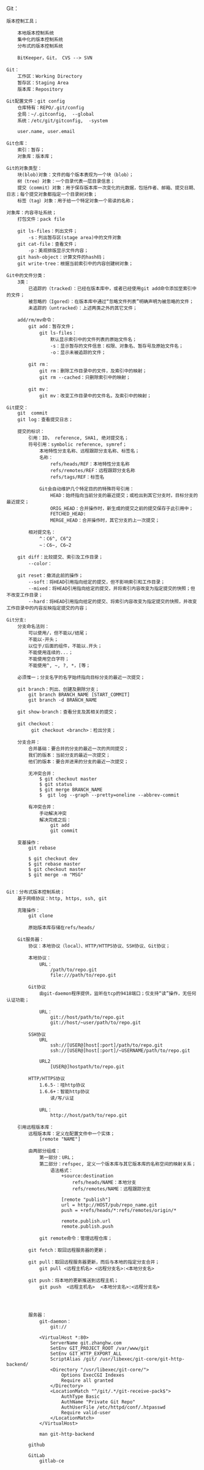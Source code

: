 

Git：
	
	版本控制工具；
	
		本地版本控制系统
		集中化的版本控制系统
		分布式的版本控制系统
		
		BitKeeper，Git， CVS --> SVN
		
	Git：
		工作区：Working Directory
		暂存区：Staging Area
		版本库：Repository
		
	Git配置文件：git config 
		仓库特有：REPO/.git/config
		全局：~/.gitconfig,  --global
		系统：/etc/git/gitconfig,  -system
		
		user.name, user.email
		
	Git仓库：
		索引：暂存；
		对象库：版本库；
		
	Git的对象类型：
		块(blob)对象：文件的每个版本表现为一个块（blob）；
		树（tree）对象：一个目录代表一层目录信息；
		提交（commit）对象：用于保存版本库一次变化的元数据，包括作者、邮箱、提交日期、日志；每个提交对象都指定一个目录树对象；
		标签（tag）对象：用于给一个特定对象一个易读的名称；
		
	对象库：内容寻址系统； 
		打包文件：pack file
		
		git ls-files：列出文件；
			-s：列出暂存区(stage area)中的文件对象
		git cat-file：查看文件；
			-p：美观排版显示文件内容；
		git hash-object：计算文件的hash码；
		git write-tree：根据当前索引中的内容创建树对象；
		
	Git中的文件分类：
		3类：
			已追踪的（tracked）：已经在版本库中，或者已经使用git add命令添加至索引中的文件；
			被忽略的（Igored）：在版本库中通过“忽略文件列表”明确声明为被忽略的文件；
			未追踪的（untracked）：上述两类之外的其它文件；
			
		add/rm/mv命令：
			git add：暂存文件；
				git ls-files：
					默认显示索引中的文件列表的原始文件名；
					-s：显示暂存的文件信息：权限、对象名、暂存号及原始文件名；
					-o：显示未被追踪的文件； 
					
			git rm：
				git rm：删除工作目录中的文件，及索引中的映射；
				git rm --cached：只删除索引中的映射；
				
			git mv：
				git mv：改变工作目录中的文件名，及索引中的映射；
			
	Git提交：
		git  commit
		git log：查看提交日志；
		
		提交的标识：
			引用：ID， reference, SHA1, 绝对提交名；
			符号引用：symbolic reference, symref；
				本地特性分支名称、远程跟踪分支名称、标签名；
				名称：
					refs/heads/REF：本地特性分支名称
					refs/remotes/REF：远程跟踪分支名称
					refs/tags/REF：标签名
					
				Git会自动维护几个特定目的的特殊符号引用：
					HEAD：始终指向当前分支的最近提交；或检出到其它分支时，目标分支的最近提交；
					ORIG_HEAD：合并操作时，新生成的提交之前的提交保存于此引用中；
					FETCHED_HEAD:
					MERGE_HEAD：合并操作时，其它分支的上一次提交；
				
			相对提交名： 
				^：C6^, C6^2
				~：C6~, C6~2
				
		git diff：比较提交、索引及工作目录；
			--color：
			
		git reset：撤消此前的操作； 
			--soft：将HEAD引用指向给定的提交，但不影响索引和工作目录；
			--mixed：将HEAD引用指向给定的提交，并将索引内容改变为指定提交的快照；但不改变工作目录；
			--hard：将HEAD引用指向给定的提交、将索引内容改变为指定提交的快照，并改变工作目录中的内容反映指定提交的内容；
		
	Git分支:
		分支命名法则：
			可以使用/，但不能以/结尾；
			不能以-开头；
			以位于/后面的组件，不能以.开头；
			不能使用连续的...；
			不能使用空白字符；
			不能使用^, ~, ?, *，[等；
			
		必须惟一；分支名字的名字始终指向目标分支的最近一次提交；
		
		git branch：列出、创建及删除分支；
			git branch BRANCH_NAME [START_COMMIT]
			git branch -d BRANCH_NAME
			
		git show-branch：查看分支及其相关的提交；
		
		git checkout：
			 git checkout <branch>：检出分支；
			 
		分支合并：
			合并基础：要合并的分支的最近一次的共同提交；
			我们的版本：当前分支的最近一次提交；
			他们的版本：要合并进来的分支的最近一次提交；
			
			无冲突合并：
				$ git checkout master
				$ git status
				$ git merge BRANCH_NAME
				$  git log --graph --pretty=oneline --abbrev-commit
				
			有冲突合并：
				手动解决冲突
				解决完成之后：
					git add  
					git commit 
					
		变基操作：
			git rebase 
			
			$ git checkout dev
			$ git rebase master
			$ git checkout master
			$ git merge -m "MSG"
			
		
	Git：分布式版本控制系统；
		基于网络协议：http, https, ssh, git 
		
		克隆操作：
			git clone
			
			原始版本库存储在refs/heads/
			
		Git服务器：
			协议：本地协议（local）、HTTP/HTTPS协议、SSH协议、Git协议；
			
			本地协议：
				URL：
					/path/to/repo.git 
					file:///path/to/repo.git 
					
			Git协议
				由git-daemon程序提供，监听在tcp的9418端口；仅支持“读”操作，无任何认证功能；
				
				URL：
					git://host/path/to/repo.git
					git://host/~user/path/to/repo.git 
				
			SSH协议
				URL
					ssh://[USER@]host[:port]/path/to/repo.git
					ssh://[USER@]host[:port]/~USERNAME/path/to/repo.git
					
				URL2
					[USER@]hostpath/to/repo.git 
					
			HTTP/HTTPS协议
				1.6.5-：哑http协议 
				1.6.6+：智能http协议
					读/写/认证 
					
				URL：
					http://host/path/to/repo.git
					
		引用远程版本库：
			远程版本库：定义在配置文件中一个实体；
				[remote "NAME"]
				
			由两部分组成：
				第一部分：URL；
				第二部分：refspec, 定义一个版本库与其它版本库的名称空间的映射关系；
					语法格式：
						+source:destination 
							refs/heads/NAME：本地分支 
							refs/remotes/NAME：远程跟踪分支 
							
						[remote "publish"]
						url = http://HOST/pub/repo_name.git 
						push = +refs/heads/*:refs/remotes/origin/*
						
						remote.publish.url 
						remote.publish.push
						
				git remote命令：管理远程仓库；
				
			git fetch：取回远程服务器的更新；	
				
			git pull：取回远程服务器更新，而后与本地的指定分支合并；
				git pull <远程主机名> <远程分支名>:<本地分支名>
				
			git push：将本地的更新推送到远程主机；
				git push  <远程主机名>  <本地分支名>:<远程分支名>
				
				
				
				
			服务器：
				git-daemon：
					git://
				
				<VirtualHost *:80>
					ServerName git.zhanghw.com
					SetEnv GIT_PROJECT_ROOT /var/www/git
					SetEnv GIT_HTTP_EXPORT_ALL
					ScriptAlias /git/ /usr/libexec/git-core/git-http-backend/
					<Directory "/usr/libexec/git-core/">
						Options ExecCGI Indexes
						Require all granted
					</Directory>
					<LocationMatch "^/git/.*/git-receive-pack$">
						AuthType Basic
						AuthName "Private Git Repo"
						AuthUserFile /etc/httpd/conf/.htpasswd
						Require valid-user
					</LocationMatch>
				</VirtualHost>	
				
				man git-http-backend
					
			github 
			
			GitLab
				gitlab-ce
